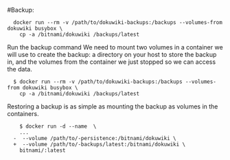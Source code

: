 #Backup:

```
  docker run --rm -v /path/to/dokuwiki-backups:/backups --volumes-from dokuwiki busybox \
    cp -a /bitnami/dokuwiki /backups/latest
```

Run the backup command
We need to mount two volumes in a container we will use to create the backup: a directory on your host to store the backup in, and the volumes from the container we just stopped so we can access the data.

```
  $ docker run --rm -v /path/to/dokuwiki-backups:/backups --volumes-from dokuwiki busybox \
    cp -a /bitnami/dokuwiki /backups/latest
```

Restoring a backup is as simple as mounting the backup as volumes in the containers.

```
    $ docker run -d --name  \
    ...
  -  --volume /path/to/-persistence:/bitnami/dokuwiki \
  +  --volume /path/to/-backups/latest:/bitnami/dokuwiki \
    bitnami/:latest
```